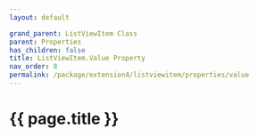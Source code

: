 ```yaml
---
layout: default

grand_parent: ListViewItem Class
parent: Properties
has_children: false
title: ListViewItem.Value Property
nav_order: 8
permalink: /package/extension4/listviewitem/properties/value
---
```

# {{ page.title }}